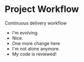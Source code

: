 # Project Workflow

Continuous delivery workflow

- I'm evolving.
- Nice.
- One more change here
- I'm not alone anymore.
- My code is reviewed!
